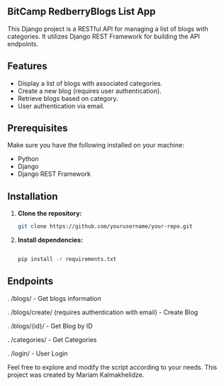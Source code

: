 ## BitCamp RedberryBlogs List App ##

This Django project is a RESTful API for managing a list of blogs with categories. It utilizes Django REST Framework for building the API endpoints.

## Features

- Display a list of blogs with associated categories.
- Create a new blog (requires user authentication).
- Retrieve blogs based on category.
- User authentication via email.

## Prerequisites

Make sure you have the following installed on your machine:

- Python
- Django
- Django REST Framework


## Installation

1. **Clone the repository:**

   ```bash
   git clone https://github.com/yourusername/your-repo.git

2. **Install dependencies:**

   ```bash

   pip install -r requirements.txt


## Endpoints
   
. /blogs/ - Get blogs information 

. /blogs/create/ (requires authentication with email) - Create Blog

. /blogs/{id}/ - Get Blog by ID

. /categories/ - Get Categories

. /login/ - User Login


Feel free to explore and modify the script according to your needs. This project was created by Mariam Kalmakhelidze.
